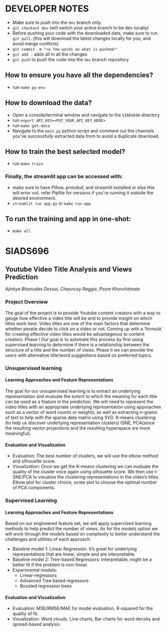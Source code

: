 # DEVELOPER NOTES
- Make sure to push into the `dev` branch only.
- `git checkout dev` (will switch your active branch to be dev locally)
- Before pushing your code with the downloaded data, make sure to run `git pull`. (this will download the latest changes locally for you, and avoid merge conflicts)
- `git commit -m "<a few words on what is pushed>"`
- `git add .` adds all in all the changes
- `git push` to push the code into the `dev` branch repository

## How to ensure you have all the dependencies?
- run `make py-env`

## How to download the data?
- Open a console/terminal window and navigate to the `SIADS696` directory
- run `export API_KEY=<PUT_YOUR_API_KEY_HERE>` 
- run `make get-data`
- Navigate to the `main.py` python script and comment out the channels you've successfully extracted data from to avoid a duplicate download.

## How to train the best selected model?
- run `make train`

### Finally, the streamlit app can be accessed with:
- make sure to have Pillow, protobuf, and streamlit installed or else this will error out. refer Pipfile for versions if you're running it outside the desired environment.
- `streamlit run app.py` or `make run-app`

## To run the training and app in one-shot:
- `make all` 

# SIADS696
## Youtube Video Title Analysis and Views Prediction
<i>Ajinkya Bhanudas Dessai, Chauncey Raggie, Poom Khorchitmate</i>

### Project Overview
The goal of the project is to provide Youtube content creators with a way to gauge how effective a video title will be and to provide insight on which titles work best. Video titles are one of the main factors that determine whether people decide to click on a video or not. Coming up with a ‘formula’ for creating effective video titles would be advantageous to content creators. Phase I Our goal is to automate this process by first using supervised learning to determine if there is a relationship between the structure of a title and the number of views. Phase II we can provide the users with alternative title/word suggestions based on preferred topics.
### Unsupervised learning
#### Learning Approaches and Feature Representations
The goal for our unsupervised learning is to extract an underlying representation and evaluate the extent to which the meaning for each title can be used as a feature in the prediction. We will need to represent the video titles with an appropriate underlying representation using approaches such as a vector of word counts or weights, as well as extracting n-grams of text to help with the sparse data matrix using SVD.
K-means clustering (to help us discover underlying representation clusters)
tSNE, PCA(since the resulting vector projections and the resulting hyperspace are more meaningful).
#### Evaluation and Visualization
- Evaluation:
 The  best number of clusters, we will use the elbow method and silhouette score. 
- Visualization:
Once we get the K-means clustering we can evaluate the quality of the cluster once again using silhouette score. We then use t-SNE/PCA to visualize the clustering representations in the video’s titles.
Elbow plot for cluster choice, scree plot to choose the optimal number of PCA components.
### Supervised Learning
#### Learning Approaches and Feature Representations
Based on our engineered feature set, we will apply supervised learning methods to help predict the number of views. As for the models option we will work through the models based on complexity to better understand the challenges and utilities of each approach.
- Baseline model 1: Linear Regression. It’s great for underlying representations that are linear, simple and are interpretable.
- Baseline model 2: Tree-based Regressors: Interpretable, might be a better fit if the problem is non-linear.
- Experimental models:
  - Linear-regressors
  - Advanced Tree based regressors
  - Boosted regression trees
#### Evaluation and Visualization
- Evaluation:
MSE/RMSE/MAE for model evaluation.
R-squared for the quality of fit.
- Visualization:
Word clouds.
Line charts, Bar charts for word density and spread-based analysis.

